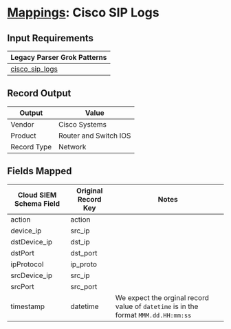 # [Mappings](README.md): Cisco SIP Logs

## Input Requirements

|Legacy Parser Grok Patterns|
|-------------|
|[cisco_sip_logs](../legacy_parsers/cisco_sip_logs.md)|

## Record Output

|Output|Value|
|------|-----|
|Vendor|Cisco Systems|
|Product|Router and Switch IOS|
|Record Type|Network|

## Fields Mapped

|Cloud SIEM Schema Field|Original Record Key|Notes|
|-----------------------|-------------------|-----|
|action|action||
|device_ip|src_ip||
|dstDevice_ip|dst_ip||
|dstPort|dst_port||
|ipProtocol|ip_proto||
|srcDevice_ip|src_ip||
|srcPort|src_port||
|timestamp|datetime|We expect the orginal record value of `datetime` is in the format `MMM.dd.HH:mm:ss`|

